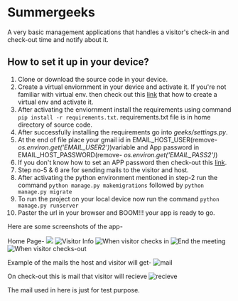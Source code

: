 # Summergeeks
A very basic management applications that handles a visitor's check-in and check-out time and notify about it.

## How to set it up in your device?

1. Clone or download the source code in your device.
2. Create a virtual enviornment in your device and activate it. If you're not familiar with virtual env. then check out this [link](https://www.geeksforgeeks.org/python-virtual-environment/) that how to create a virtual env and activate it.
3. After activating the enviornment install the requirements using command `pip install -r requirements.txt`. requirements.txt file is in home directory of source code.
4. After successfully installing the requirements go into *geeks/settings.py*.
5. At the end of file place your gmail id in EMAIL_HOST_USER(remove- *os.environ.get('EMAIL_USER2')*)variable and App password in EMAIL_HOST_PASSWORD(remove- *os.environ.get('EMAIL_PASS2')*)
6. If you don't know how to set an APP password then check-out this [link](https://devanswers.co/create-application-specific-password-gmail/). 
7. Step no-5 & 6 are for sending mails to the visitor and host.
8. After activating the python environment mentioned in step-2 run the command `python manage.py makemigrations` followed by `python manage.py migrate`
9. To run the project on your local device now run the command `python manage.py runserver`
10. Paster the url in your browser and BOOM!!! your app is ready to go.

Here are some screenshots of the app-

Home Page-
![](https://i.imgur.com/2zCnfdF.png)
![Visitor Info](https://i.imgur.com/d0Aeo2c.png)
![When visitor checks in](https://i.imgur.com/HPEZH5s.png)
![End the meeting](https://i.imgur.com/vs3lQyl.png)
![When visitor checks-out](https://i.imgur.com/rdqe9bm.png)

Example of the mails the host and visitor will get-
![mail](https://i.imgur.com/oc9p2Ha.png)

On check-out this is mail that visitor will recieve
![recieve](https://i.imgur.com/QpOHr8h.png)

The mail used in here is just for test purpose.
